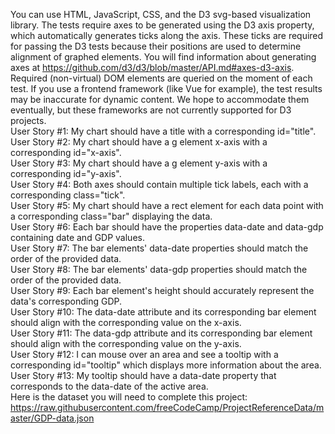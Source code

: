 You can use HTML, JavaScript, CSS, and the D3 svg-based visualization library. The tests require axes to be generated using the D3 axis property, which automatically generates ticks along the axis. These ticks are required for passing the D3 tests because their positions are used to determine alignment of graphed elements. You will find information about generating axes at https://github.com/d3/d3/blob/master/API.md#axes-d3-axis. Required (non-virtual) DOM elements are queried on the moment of each test. If you use a frontend framework (like Vue for example), the test results may be inaccurate for dynamic content. We hope to accommodate them eventually, but these frameworks are not currently supported for D3 projects.
<br>
User Story #1: My chart should have a title with a corresponding id="title".
<br>
User Story #2: My chart should have a g element x-axis with a corresponding id="x-axis".
<br>
User Story #3: My chart should have a g element y-axis with a corresponding id="y-axis".
<br>
User Story #4: Both axes should contain multiple tick labels, each with a corresponding class="tick".
<br>
User Story #5: My chart should have a rect element for each data point with a corresponding class="bar" displaying the data.
<br>
User Story #6: Each bar should have the properties data-date and data-gdp containing date and GDP values.
<br>
User Story #7: The bar elements' data-date properties should match the order of the provided data.
<br>
User Story #8: The bar elements' data-gdp properties should match the order of the provided data.
<br>
User Story #9: Each bar element's height should accurately represent the data's corresponding GDP.
<br>
User Story #10: The data-date attribute and its corresponding bar element should align with the corresponding value on the x-axis.
<br>
User Story #11: The data-gdp attribute and its corresponding bar element should align with the corresponding value on the y-axis.
<br>
User Story #12: I can mouse over an area and see a tooltip with a corresponding id="tooltip" which displays more information about the area.
<br>
User Story #13: My tooltip should have a data-date property that corresponds to the data-date of the active area.
<br>
Here is the dataset you will need to complete this project: https://raw.githubusercontent.com/freeCodeCamp/ProjectReferenceData/master/GDP-data.json
